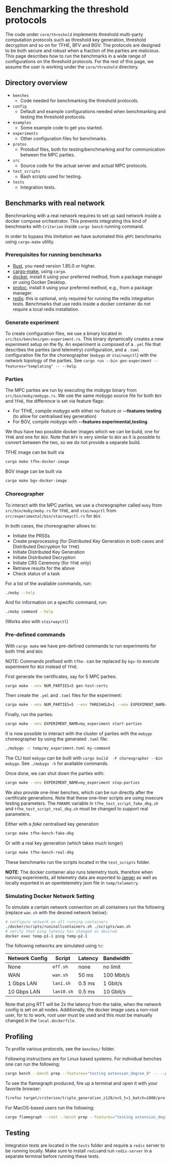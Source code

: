 # Benchmarking the threshold protocols

<!--
Remove the core/threshold reference below when we copy this file to threshold-fhe
since core/threshold will be at the root.
-->
The code under `core/threshold` implements threshold multi-party computation protocols
such as threshold key generation, threshold decryption
and so on for TFHE, BFV and BGV.
The protocols are designed to be both secure and robust when a fraction
of the parties are malicious.
This page describes how to run the benchmarks in a wide range of configurations on the threshold protocols.
For the rest of this page, we assume the user is working under the `core/threshold` directory.

## Directory overview

- `benches`
  - Code needed for benchmarking the threshold protocols.
- `config`
  - Default and example configurations needed when benchmarking and testing the threshold protocols.
- `examples`
  - Some example code to get you started.
- `experiments`
  - Other configuration files for benchmarks.
- `protos`
  - Protobuf files, both for testing/benchmarking and for communication between the MPC parties.
- `src`
  - Source code for the actual server and actual MPC protocols.
- `test_scripts`
  - Bash scripts used for testing.
- `tests`
  - Integration tests.
<!--
- `conf-trace`
  - A small library for configuration and tracing functionality.
- `docs`
  - Documentation is stored here, notably it contains our preliminary draft NIST main submission document.
-->

## Benchmarks with real network

Benchmarking with a real network requires to set up said network inside a docker compose orchestrator. This prevents integrating this kind of benchmarks with `Criterion` inside `cargo bench` running command.

In order to bypass this limitation we have automated this `gRPC` benchmarks using `cargo-make` utility.

### Prerequisites for running benchmarks

- [Rust](https://www.rust-lang.org/), you need version 1.85.0 or higher.
- [cargo-make](https://github.com/sagiegurari/cargo-make?tab=readme-ov-file#installation), using `cargo`.
- [docker](https://www.docker.com/), install it using your preferred method, from a package manager or using Docker Desktop.
- [protoc](https://protobuf.dev/installation/), install it using your preferred method, e.g., from a package manager.
- [redis](https://redis.io/docs/latest/get-started/): this is optional, only required for running the redis integration tests.
  Benchmarks that use redis inside a docker container do not require a local redis installation.

### Generate experiment

To create configuration files, we use a binary located in `src/bin/benches/gen-experiment.rs`.
This binary dynamically creates a new experiment setup on the fly. An experiment is composed of a `.yml` file that describes the parties (and telemetry) configuration, and a `.toml` configuration file for the choreographer (`mobygo` or `stairwayctl`) with the network topology of the parties. See `cargo run --bin gen-experiment --features="templating" -- --help`.

### Parties

The MPC parties are run by executing the mobygo binary from `src/bin/moby/mobygo.rs`.
We use the same mobygo source file for both `BGV` and `TFHE`, the difference is set via feature flags:

- For TFHE, compile mobygo with either no feature or **--features testing** (to allow for centralised key generation)
- For BGV, compile mobygo with **--features experimental,testing**.

We thus have two possible docker images which we can be build, one for `TFHE` and one for `BGV`.
Note that `BFV` is very similar to `BGV` as it is possible to convert between the two, so we do not provide a separate build.

TFHE image can be built via

```sh
cargo make tfhe-docker-image
```

BGV image can be built via

```sh
cargo make bgv-docker-image
```

### Choreographer

To interact with the MPC parties, we use a choreographer called `moby` from `src/bin/moby/moby.rs` for `TFHE`, and `stairwayctl` from `src/experimental/bin/stairwayctl.rs` for `BGV`.

In both cases, the choreographer allows to:

- Initiate the PRSSs
- Create preprocessing (for Distributed Key Generation in both cases and Distributed Decryption for `TFHE`)
- Initiate Distributed Key Generation
- Initiate Distributed Decryption
- Initiate CRS Ceremony (for `TFHE` only)
- Retrieve results for the above
- Check status of a task

For a list of the available commands, run:

```sh
./moby --help
```

And for information on a specific command, run:

```sh
./moby command --help
```

(Works also with `stairwayctl`)

### Pre-defined commands

With `cargo make` we have pre-defined commands to run experiments for both `TFHE` and `BGV`.

NOTE: Commands prefixed with `tfhe-` can be replaced by `bgv-`to execute experiment for `BGV` instead of `TFHE`.

First generate the certificates, say for 5 MPC parties:

```sh
cargo make --env NUM_PARTIES=5 gen-test-certs
```

Then create the `.yml` and `.toml` files for the experiment:

```sh
cargo make --env NUM_PARTIES=5 --env THRESHOLD=1 --env EXPERIMENT_NAME=my_experiment tfhe-gen-experiment
```

Finally, run the parties:

```sh
cargo make --env EXPERIMENT_NAME=my_experiment start-parties
```

It is now possible to interact with the cluster of parties with the `mobygo` choreographer by using the generated `.toml` file:

```sh
./mobygo -c temp/my_experiment.toml my-command
```

The CLI tool `mobygo` can be built with `cargo build  -F choreographer --bin mobygo`.
See `./mobygo -h` for available commands.

Once done, we can shut down the parties with:

```sh
cargo make --env EXPERIMENT_NAME=my_experiment stop-parties
```

We also provide one-liner benches, which can be run directly after the certificate generations.
Note that these one-liner scripts are using insecure testing parameters.
The `PARAMS` variable in `tfhe_test_script_fake_dkg.sh`
and `tfhe_test_script_real_dkg.sh` must be changed to support real parameters.

Either with a *fake* centralised key generation

```sh
cargo make tfhe-bench-fake-dkg
```

Or with a real key generation (which takes much longer)

```sh
cargo make tfhe-bench-real-dkg
```

These benchmarks run the scripts located in the `test_scripts` folder.

**NOTE**: The docker container also runs telemetry tools, therefore when running experiments, all telemetry data are exported to [jaeger](http://localhost:16686) as well as locally exported in an opentelemetry json file in `temp/telemetry`.

### Simulating Docker Network Setting

To simulate a certain network connection on all containers run the following (replace `wan.sh` with the desired network below):

```sh
# configure network on all running containers
./docker/scripts/runinallcontainers.sh ./scripts/wan.sh
# verify that ping latency has changed as desired
docker exec temp-p1-1 ping temp-p2-1
```

The following networks are simulated using `tc`:

| Network Config  | Script | Latency | Bandwidth |
| --- | --- | --- | --- |
| None  | `off.sh`  | none  | no limit  |
| WAN  | `wan.sh`  | 50 ms  | 100 Mbit/s  |
| 1 Gbps LAN  | `lan1.sh`  | 0.5 ms  | 1 Gbit/s  |
| 10 Gbps LAN  | `lan10.sh`  | 0.5 ms  | 10 Gbit/s  |

Note that ping RTT will be 2x the latency from the table, when the network config is set on all nodes.
Additionally, the docker image uses a non-root user,
for tc to work, root user must be used and this must be manually changed in the `local.dockerfile`.

## Profiling

To profile various protocols, see the `benches/` folder.

Following instructions are for Linux based systems. For individual benches one can run the following:

```sh
cargo bench --bench prep --features="testing extension_degree_8" -- --profile-time 60 triple_generation_z128/n=5_t=1_batch=1000
```

To see the flamegraph produced, fire up a terminal and open it with your favorite browser:

```sh
firefox target/criterion/triple_generation_z128/n=5_t=1_batch=1000/profile/flamegraph.svg
```

For MacOS-based users run the following:

```sh
cargo flamegraph --root --bench prep --features="testing extension_degree_8" -- triple_generation_z128/n=5_t=1_batch=1000
```

## Testing

Integration tests are located in the `tests` folder and require a `redis` server to be running locally.
Make sure to install `redis`and run `redis-server` in a separate terminal before running these tests.
